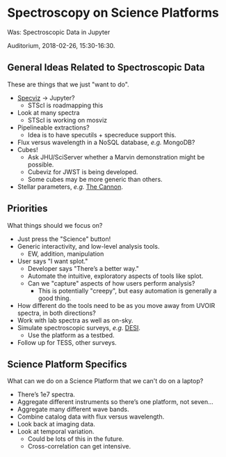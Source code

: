 # Spectroscopy on Science Platforms

Was: Spectroscopic Data in Jupyter

Auditorium, 2018-02-26, 15:30-16:30.

## General Ideas Related to Spectroscopic Data

These are things that we just "want to do".

* [Specviz](https://github.com/spacetelescope/specviz) → Jupyter?
  - STScI is roadmapping this
* Look at many spectra
  - STScI is working on mosviz
* Pipelineable extractions?
  - Idea is to have specutils + specreduce support this.
* Flux versus wavelength in a NoSQL database, *e.g.* MongoDB?
* Cubes!
  - Ask JHU/SciServer whether a Marvin demonstration might be possible.
  - Cubeviz for JWST is being developed.
  - Some cubes may be more generic than others.
* Stellar parameters, *e.g.* [The Cannon](https://arxiv.org/abs/1501.07604).

## Priorities

What things should we focus on?

* Just press the "Science" button!
* Generic interactivity, and low-level analysis tools.
  - EW, addition, manipulation
* User says "I want splot."
  - Developer says "There’s a better way."
  - Automate the intuitive, exploratory aspects of tools like splot.
  - Can we "capture" aspects of how users perform analysis?
    - This is potentially "creepy", but easy automation is generally a good thing.
* How different do the tools need to be as you move away from UVOIR spectra, in both directions?
* Work with lab spectra as well as on-sky.
* Simulate spectroscopic surveys, *e.g.* [DESI](https://github.com/desihub/two_percent_DESI).
  - Use the platform as a testbed.
* Follow up for TESS, other surveys.

## Science Platform Specifics

What can we do on a Science Platform that we can't do on a laptop?

* There’s 1e7 spectra.
* Aggregate different instruments so there’s one platform, not seven…
* Aggregate many different wave bands.
* Combine catalog data with flux versus wavelength.
* Look back at imaging data.
* Look at temporal variation.
  - Could be lots of this in the future.
  - Cross-correlation can get intensive.
